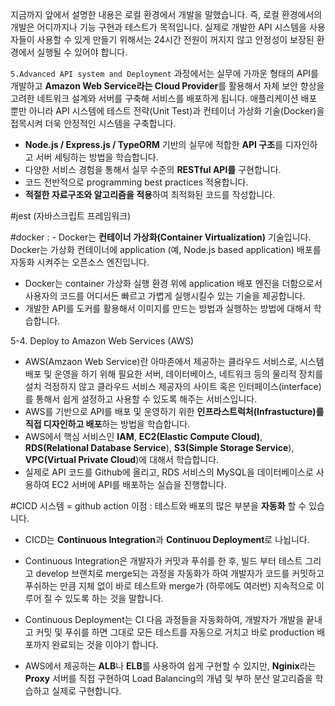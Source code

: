 지금까지 앞에서 설명한 내용은 로컬 환경에서 개발을 말했습니다. 즉, 로컬 환경에서의 개발은 어디까지나 기능 구현과 테스트가 목적입니다. 실제로 개발한 API 시스템을 사용자들이 사용할 수 있게 만들기 위해서는 24시간 전원이 꺼지지 않고 안정성이 보장된 환경에서 실행될 수 있어야 합니다.  
  
`5.Advanced API system and Deployment` 과정에서는 실무에 가까운 형태의 API를 개발하고 **Amazon Web Service라는 Cloud Provider**를 활용해서 자체 보안 향상을 고려한 네트워크 설계와 서버를 구축해 서비스를 배포하게 됩니다. 애플리케이션 배포 뿐만 아니라 API 시스템에 테스트 전략(Unit Test)과 컨테이너 가상화 기술(Docker)을 접목시켜 더욱 안정적인 시스템을 구축합니다.

-   **Node.js / Express.js / TypeORM** 기반의 실무에 적합한 **API 구조**를 디자인하고 서버 세팅하는 방법을 학습합니다.
-   다양한 서비스 경험을 통해서 실무 수준의 **RESTful API를** 구현합니다.
-   코드 전반적으로 programming best practices 적용합니다.
-   **적절한 자료구조와 알고리즘을 적용**하여 최적화된 코드를 작성합니다.

#jest (자바스크립트 프레임워크)

#docker : -   Docker는 **컨테이너 가상화(Container Virtualization)** 기술입니다. Docker는 가상화 컨테이너에 application (예, Node.js based application) 배포를 자동화 시켜주는 오픈소스 엔진입니다.

-   Docker는 container 가상화 실행 환경 위에 application 배포 엔진을 더함으로서 사용자의 코드를 어디서든 빠르고 가볍게 실행시킬수 있는 기술을 제공합니다.
-   개발한 API를 도커를 활용해서 이미지를 만드는 방법과 실행하는 방법에 대해서 학습합니다.

5-4. Deploy to Amazon Web Services (AWS)
-   AWS(Amzaon Web Service)란 아마존에서 제공하는 클라우드 서비스로, 시스템 배포 및 운영을 하기 위해 필요한 서버, 데이터베이스, 네트워크 등의 물리적 장치를 설치 걱정하지 않고 클라우드 서비스 제공자의 사이트 혹은 인터페이스(interface)를 통해서 쉽게 설정하고 사용할 수 있도록 해주는 서비스입니다.
-   AWS를 기반으로 API를 배포 및 운영하기 위한 **인프라스트럭처(Infrastucture)를 직접 디자인하고 배포**하는 방법을 학습합니다.
-   AWS에서 핵심 서비스인 **IAM**, **EC2(Elastic Compute Cloud)**, **RDS(Relational Database Service**), **S3(Simple Storage Service**), **VPC(Virtual Private Cloud**)에 대해서 학습합니다.
-   실제로 API 코드를 Github에 올리고, RDS 서비스의 MySQL을 데이터베이스로 사용하여 EC2 서버에 API를 배포하는 실습을 진행합니다.

#CICD 시스템 = github action 이점 : 테스트와 배포의 많은 부분을 **자동화** 할 수 있습니다.
-  CICD는 **Continuous Integration**과 **Continuou Deployment**로 나뉩니다.
-   Continuous Integration은 개발자가 커밋과 푸쉬를 한 후, 빌드 부터 테스트 그리고 develop 브랜치로 merge되는 과정을 자동화가 하여 개발자가 코드를 커밋하고 푸쉬하는 만큼 지체 없이 바로 테스트와 merge가 (하루에도 여러번) 지속적으로 이루어 질 수 있도록 하는 것을 말합니다.
-   Continuous Deployment는 CI 다음 과정들을 자동화하여, 개발자가 개발을 끝내고 커밋 및 푸쉬를 하면 그대로 모든 테스트를 자동으로 거치고 바로 production 배포까지 완료되는 것을 이야기 합니다.

-   AWS에서 제공하는 **ALB**나 **ELB**를 사용하여 쉽게 구현할 수 있지만, **Nginix**라는 **Proxy** 서버를 직접 구현하여 Load Balancing의 개념 및 부하 분산 알고리즘을 학습하고 실제로 구현합니다.
